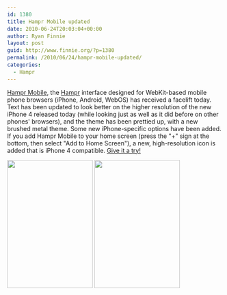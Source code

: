 ```yaml
---
id: 1380
title: Hampr Mobile updated
date: 2010-06-24T20:03:04+00:00
author: Ryan Finnie
layout: post
guid: http://www.finnie.org/?p=1380
permalink: /2010/06/24/hampr-mobile-updated/
categories:
  - Hampr
---
```

[Hampr Mobile](https://www.hampr.com/mobile/webkit), the [Hampr](https://www.hampr.com/) interface designed for WebKit-based mobile phone browsers (iPhone, Android, WebOS) has received a facelift today. Text has been updated to look better on the higher resolution of the new iPhone 4 released today (while looking just as well as it did before on other phones' browsers), and the theme has been prettied up, with a new brushed metal theme. Some new iPhone-specific options have been added. If you add Hampr Mobile to your home screen (press the "+" sign at the bottom, then select "Add to Home Screen"), a new, high-resolution icon is added that is iPhone 4 compatible. [Give it a try!](https://www.hampr.com/mobile/webkit)

[<img src="/blog-media/2010/06/hampr4-1-200x300.png" alt="" title="hampr4-1" width="200" height="300" class="alignnone size-medium wp-image-1378" srcset="/blog-media/2010/06/hampr4-1-200x300.png 200w, /blog-media/2010/06/hampr4-1.png 640w" sizes="(max-width: 200px) 100vw, 200px" />](/blog-media/2010/06/hampr4-1.png) [<img src="/blog-media/2010/06/hampr4-2-200x300.png" alt="" title="hampr4-2" width="200" height="300" class="alignnone size-medium wp-image-1379" srcset="/blog-media/2010/06/hampr4-2-200x300.png 200w, /blog-media/2010/06/hampr4-2.png 640w" sizes="(max-width: 200px) 100vw, 200px" />](/blog-media/2010/06/hampr4-2.png)